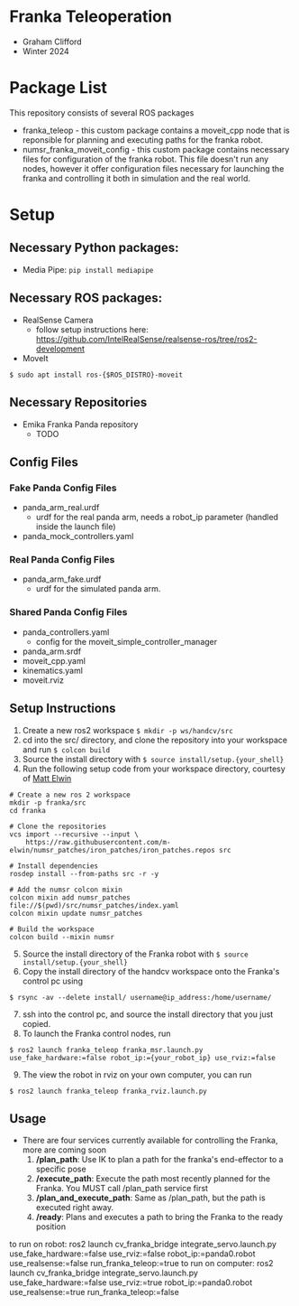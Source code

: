 # Franka Teleoperation
* Graham Clifford
* Winter 2024
# Package List
This repository consists of several ROS packages
- franka_teleop - this custom package contains a moveit_cpp node that is reponsible for planning and executing paths for the franka robot.
- numsr_franka_moveit_config - this custom package contains necessary files for configuration of the franka robot. This file doesn't run any nodes, however it offer configuration files necessary for launching the franka and controlling it both in simulation and the real world.

# Setup
## Necessary Python packages:
* Media Pipe:
```pip install mediapipe```

## Necessary ROS packages:
* RealSense Camera
    * follow setup instructions here: https://github.com/IntelRealSense/realsense-ros/tree/ros2-development
* MoveIt
```console
$ sudo apt install ros-{$ROS_DISTRO}-moveit
```

## Necessary Repositories
* Emika Franka Panda repository
    * TODO

## Config Files
### Fake Panda Config Files
* panda_arm_real.urdf
    * urdf for the real panda arm, needs a robot_ip parameter (handled inside the launch file)
* panda_mock_controllers.yaml
### Real Panda Config Files
* panda_arm_fake.urdf
    * urdf for the simulated panda arm.
### Shared Panda Config Files
* panda_controllers.yaml
    * config for the moveit_simple_controller_manager
* panda_arm.srdf
* moveit_cpp.yaml
* kinematics.yaml
* moveit.rviz

## Setup Instructions
1. Create a new ros2 workspace ```$ mkdir -p ws/handcv/src```
2. cd into the src/ directory, and clone the repository into your workspace and run ```$ colcon build```
3. Source the install directory with ```$ source install/setup.{your_shell}```
4. Run the following setup code from your workspace directory, courtesy of [Matt Elwin](https://github.com/m-elwin)
```
# Create a new ros 2 workspace
mkdir -p franka/src
cd franka

# Clone the repositories
vcs import --recursive --input \
    https://raw.githubusercontent.com/m-elwin/numsr_patches/iron_patches/iron_patches.repos src

# Install dependencies
rosdep install --from-paths src -r -y

# Add the numsr colcon mixin
colcon mixin add numsr_patches file://$(pwd)/src/numsr_patches/index.yaml
colcon mixin update numsr_patches

# Build the workspace
colcon build --mixin numsr
```
5. Source the install directory of the Franka robot with ```$ source install/setup.{your_shell}```
6. Copy the install directory of the handcv workspace onto the Franka's control pc using
```
$ rsync -av --delete install/ username@ip_address:/home/username/
```
7. ssh into the control pc, and source the install directory that you just copied.
8. To launch the Franka control nodes, run
```
$ ros2 launch franka_teleop franka_msr.launch.py use_fake_hardware:=false robot_ip:={your_robot_ip} use_rviz:=false
```
9. The view the robot in rviz on your own computer, you can run
```
$ ros2 launch franka_teleop franka_rviz.launch.py
```
## Usage
* There are four services currently available for controlling the Franka, more are coming soon
    1. **/plan_path**: Use IK to plan a path for the franka's end-effector to a specific pose
    2. **/execute_path**: Execute the path most recently planned for the Franka. You MUST call /plan_path service first
    3. **/plan_and_execute_path**: Same as /plan_path, but the path is executed right away.
    4. **/ready**: Plans and executes a path to bring the Franka to the ready position

to run on robot: ros2 launch cv_franka_bridge integrate_servo.launch.py use_fake_hardware:=false use_rviz:=false robot_ip:=panda0.robot use_realsense:=false run_franka_teleop:=true
to run on computer: ros2 launch cv_franka_bridge integrate_servo.launch.py use_fake_hardware:=false use_rviz:=true robot_ip:=panda0.robot use_realsense:=true run_franka_teleop:=false











